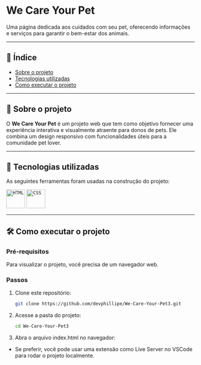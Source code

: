 # We Care Your Pet

Uma página dedicada aos cuidados com seu pet, oferecendo informações e serviços para garantir o bem-estar dos animais.

---

## 🔖 Índice

- [Sobre o projeto](#-sobre-o-projeto)
- [Tecnologias utilizadas](#-tecnologias-utilizadas)
- [Como executar o projeto](#como-executar-o-projeto)
---

## 📜 Sobre o projeto

O **We Care Your Pet** é um projeto web que tem como objetivo fornecer uma experiência interativa e visualmente atraente para donos de pets. Ele combina um design responsivo com funcionalidades úteis para a comunidade pet lover.

---

## 🚀 Tecnologias utilizadas

As seguintes ferramentas foram usadas na construção do projeto:

<div align="flex-start">
	<code><img width="50" src="https://user-images.githubusercontent.com/25181517/192158954-f88b5814-d510-4564-b285-dff7d6400dad.png" alt="HTML" title="HTML"/></code>
	<code><img width="50" src="https://user-images.githubusercontent.com/25181517/183898674-75a4a1b1-f960-4ea9-abcb-637170a00a75.png" alt="CSS" title="CSS"/></code>
</div>


---

## 🛠️ Como executar o projeto

### Pré-requisitos

Para visualizar o projeto, você precisa de um navegador web.

### Passos

1. Clone este repositório:
   ```bash
   git clone https://github.com/devphillipe/We-Care-Your-Pet3.git
2. Acesse a pasta do projeto:
   ```bash
   cd We-Care-Your-Pet3
2. Abra o arquivo index.html no navegador:
  * Se preferir, você pode usar uma extensão como Live Server no VSCode para rodar o projeto localmente.
